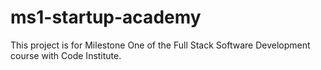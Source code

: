 # ms1-startup-academy
This project is for Milestone One of the Full Stack Software Development course with Code Institute.
